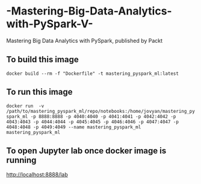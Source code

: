 # -Mastering-Big-Data-Analytics-with-PySpark-V-

Mastering Big Data Analytics with PySpark, published by Packt

## To build this image

```docker build --rm -f "Dockerfile" -t mastering_pyspark_ml:latest```

## To run this image

```docker run  -v /path/to/mastering_pyspark_ml/repo/notebooks:/home/jovyan/mastering_pyspark_ml -p 8888:8888 -p 4040:4040 -p 4041:4041 -p 4042:4042 -p 4043:4043 -p 4044:4044 -p 4045:4045 -p 4046:4046 -p 4047:4047 -p 4048:4048 -p 4049:4049 --name mastering_pyspark_ml mastering_pyspark_ml```

## To open Jupyter lab once docker image is running

[http://localhost:8888/lab](http://localhost:8888/lab?token=masteringpysparkml)

